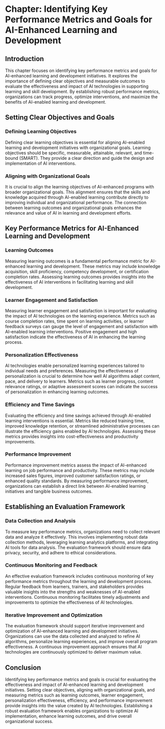 **Chapter: Identifying Key Performance Metrics and Goals for AI-Enhanced Learning and Development**
===================================================================================================

Introduction
------------

This chapter focuses on identifying key performance metrics and goals for AI-enhanced learning and development initiatives. It explores the importance of defining clear objectives and measurable outcomes to evaluate the effectiveness and impact of AI technologies in supporting learning and skill development. By establishing robust performance metrics, organizations can track progress, optimize interventions, and maximize the benefits of AI-enabled learning and development.

Setting Clear Objectives and Goals
----------------------------------

### Defining Learning Objectives

Defining clear learning objectives is essential for aligning AI-enabled learning and development initiatives with organizational goals. Learning objectives should be specific, measurable, attainable, relevant, and time-bound (SMART). They provide a clear direction and guide the design and implementation of AI interventions.

### Aligning with Organizational Goals

It is crucial to align the learning objectives of AI-enhanced programs with broader organizational goals. This alignment ensures that the skills and knowledge acquired through AI-enabled learning contribute directly to improving individual and organizational performance. The connection between learning outcomes and organizational goals enhances the relevance and value of AI in learning and development efforts.

Key Performance Metrics for AI-Enhanced Learning and Development
----------------------------------------------------------------

### Learning Outcomes

Measuring learning outcomes is a fundamental performance metric for AI-enhanced learning and development. These metrics may include knowledge acquisition, skill proficiency, competency development, or certification completion rates. Assessing learning outcomes provides insights into the effectiveness of AI interventions in facilitating learning and skill development.

### Learner Engagement and Satisfaction

Measuring learner engagement and satisfaction is important for evaluating the impact of AI technologies on the learning experience. Metrics such as course completion rates, time spent on learning activities, or learner feedback surveys can gauge the level of engagement and satisfaction with AI-enabled learning interventions. Positive engagement and high satisfaction indicate the effectiveness of AI in enhancing the learning process.

### Personalization Effectiveness

AI technologies enable personalized learning experiences tailored to individual needs and preferences. Measuring the effectiveness of personalization is crucial to determine how well AI algorithms adapt content, pace, and delivery to learners. Metrics such as learner progress, content relevance ratings, or adaptive assessment scores can indicate the success of personalization in enhancing learning outcomes.

### Efficiency and Time Savings

Evaluating the efficiency and time savings achieved through AI-enabled learning interventions is essential. Metrics like reduced training time, improved knowledge retention, or streamlined administrative processes can illustrate the efficiency gains enabled by AI technologies. Assessing these metrics provides insights into cost-effectiveness and productivity improvements.

### Performance Improvement

Performance improvement metrics assess the impact of AI-enhanced learning on job performance and productivity. These metrics may include increased sales figures, improved customer satisfaction ratings, or enhanced quality standards. By measuring performance improvement, organizations can establish a direct link between AI-enabled learning initiatives and tangible business outcomes.

Establishing an Evaluation Framework
------------------------------------

### Data Collection and Analysis

To measure key performance metrics, organizations need to collect relevant data and analyze it effectively. This involves implementing robust data collection methods, leveraging learning analytics platforms, and integrating AI tools for data analysis. The evaluation framework should ensure data privacy, security, and adhere to ethical considerations.

### Continuous Monitoring and Feedback

An effective evaluation framework includes continuous monitoring of key performance metrics throughout the learning and development process. Regular feedback from learners, trainers, and stakeholders provides valuable insights into the strengths and weaknesses of AI-enabled interventions. Continuous monitoring facilitates timely adjustments and improvements to optimize the effectiveness of AI technologies.

### Iterative Improvement and Optimization

The evaluation framework should support iterative improvement and optimization of AI-enhanced learning and development initiatives. Organizations can use the data collected and analyzed to refine AI algorithms, personalize learning experiences, and improve overall program effectiveness. A continuous improvement approach ensures that AI technologies are continuously optimized to deliver maximum value.

Conclusion
----------

Identifying key performance metrics and goals is crucial for evaluating the effectiveness and impact of AI-enhanced learning and development initiatives. Setting clear objectives, aligning with organizational goals, and measuring metrics such as learning outcomes, learner engagement, personalization effectiveness, efficiency, and performance improvement provide insights into the value created by AI technologies. Establishing a robust evaluation framework enables organizations to optimize AI implementation, enhance learning outcomes, and drive overall organizational success.

